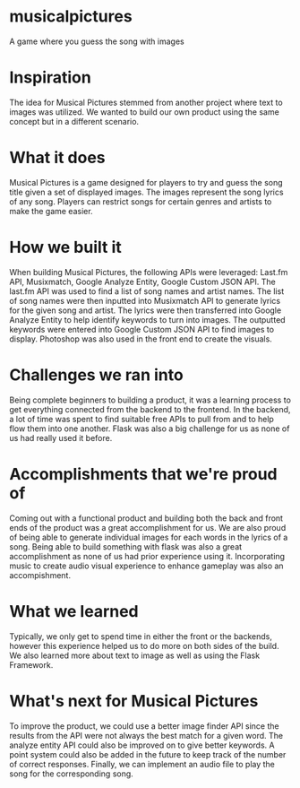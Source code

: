 # musicalpictures
A game where you guess the song with images
# Inspiration
The idea for Musical Pictures stemmed from another project where text to images was utilized. We wanted to build our own product using the same concept but in a different scenario.
# What it does
Musical Pictures is a game designed for players to try and guess the song title given a set of displayed images. The images represent the song lyrics of any song. Players can restrict songs for certain genres and artists to make the game easier. 
# How we built it
When building Musical Pictures, the following APIs were leveraged: Last.fm API,  Musixmatch, Google Analyze Entity, Google Custom JSON API. The last.fm API was used to find a list of song names and artist names. The list of song names were then inputted into Musixmatch API to generate lyrics for the given song and artist. The lyrics were then transferred into Google Analyze Entity to help identify keywords to turn into images. The outputted keywords were entered into Google Custom JSON API to find images to display. Photoshop was also used in the front end to create the visuals.
# Challenges we ran into
Being complete beginners to building a product, it was a learning process to get everything connected from the backend to the frontend. In the backend, a lot of time was spent to find suitable free APIs to pull from and to help flow them into one another. Flask was also a big challenge for us as none of us had really used it before.
# Accomplishments that we're proud of
Coming out with a functional product and building both the back and front ends of the product was a great accomplishment for us. We are also proud of being able to generate individual images for each words in the lyrics of a song. Being able to build something with flask was also a great accomplishment as none of us had prior experience using it. Incorporating music to create audio visual experience to enhance gameplay was also an accompishment.
# What we learned
Typically, we only get to spend time in either the front or the backends, however this experience helped us to do more on both sides of the build. We also learned more about text to image as well as using the Flask Framework.
# What's next for Musical Pictures
To improve the product, we could use a better image finder API since the results from the API were not always the best match for a given word. The analyze entity API could also be improved on to give better keywords. A point system could also be added in the future to keep track of the number of correct responses. Finally, we can implement an audio file to play the song for the corresponding song.
